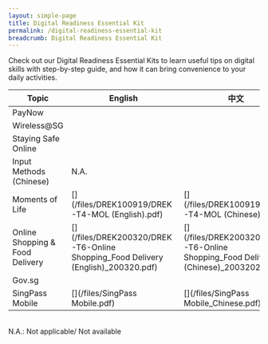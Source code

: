 ```yaml
---
layout: simple-page
title: Digital Readiness Essential Kit
permalink: /digital-readiness-essential-kit
breadcrumb: Digital Readiness Essential Kit
---
```


Check out our Digital Readiness Essential Kits to learn useful tips on digital skills with step-by-step guide, and how it can bring convenience to your daily activities.

| Topic | English | 中文 | Melayu | தமிழ் |
| -- | -- | -- | -- | -- |
| PayNow | [ ](/files/PayNow/11154_DREK-T1-PAYNow_English.pdf) | [ ](/files/PayNow/11154A_DREK-T1-PAYNow_Chinese.pdf) | [ ](/files/PayNow/11154_DREK-T1-PAYNow_Malay.pdf) | [ ](/files/PayNow/11154_DREK-T1-PAYNow_Tamil.pdf)|
| Wireless@SG | [ ](/files/SGD%20Tipsheets/Wireless%40SGx_English.pdf) | [ ](/files/SGD%20Tipsheets/WirelessSGx_Chi.pdf) | [ ](/files/SGD%20Tipsheets/Wireless%40SGx_Malay.pdf) | [ ](/files/SGD%20Tipsheets/Wireless%40SGx_Tamil.pdf) |
| Staying Safe Online | [ ](/files/SGD%20Tipsheets/Staying%20Safe%20Online.pdf) | [ ](/files/SGD%20Tipsheets/Staying%20Safe%20Online_Chi.pdf) | [ ](/files/SGD%20Tipsheets/Staying%20Safe%20Online_Malay.pdf) | [ ](/files/SGD%20Tipsheets/Staying%20Safe%20Online_Tamil.pdf) |
| Input Methods (Chinese) | N.A. |  [ ](files/SGD%20Tipsheets/Chinese%20Input%20Methods_Chi.pdf) |  N.A. |  N.A. |
| Moments of Life | [](/files/DREK100919/DREK-T4-MOL (English).pdf) | [](/files/DREK100919/DREK-T4-MOL (Chinese).pdf) | [](/files/DREK100919/DREK-T4-MOL (Malay).pdf) | [](/files/DREK100919/DREK-T4-MOL (Tamil).pdf) |
| Online Shopping & Food Delivery | [](/files/DREK200320/DREK-T6-Online Shopping_Food Delivery (English)_200320.pdf) | [](/files/DREK200320/DREK-T6-Online Shopping_Food Delivery (Chinese)_20032020.pdf) | N.A. | N.A. |
| Gov.sg | [](/files/SGD%20Tipsheets/Gov.sg_English.pdf) | [](/files/SGD%20Tipsheets/Gov.sg_Chi.pdf) | N.A. | N.A. |
| SingPass Mobile | [](/files/SingPass Mobile.pdf) | [](/files/SingPass Mobile_Chinese.pdf) | N.A. | N.A. |

<br>N.A.: Not applicable/ Not available


